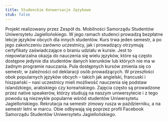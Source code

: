 ```yaml
---
title: Studenckie Konwersacje Językowe
stub: false
---
```

Projekt realizowany przez Zespół ds. Mobilności Samorządu Studentów Uniwersytetu Jagiellońskiego. W jego ramach studenci prowadzą bezpłatne lekcje języków obcych dla innych studentów. Kurs trwa jeden semestr, a po jego zakończeniu zarówno uczestnicy, jak i prowadzący otrzymują certyfikaty zaświadczające o braniu udziału w kursie. Jest to niepowtarzalna okazja do nauczenia się wielu języków, które są często dostępne jedynie dla studentów danych kierunków lub których nie ma w żadnym programie nauczania. Pula dostępnych kursów zmienia się co semestr, w zależności od deklaracji osób prowadzących. W przeszłości obok popularnych języków obcych – takich jak angielski, francuski i hiszpański – nasi uczestnicy mieli możliwość nauczenia się podstaw islandzkiego, arabskiego czy koreańskiego. Zajęcia często są prowadzone przez native speakerów, którzy studiują na naszym uniwersytecie i z tego powodu są niezwykle popularne wśród studentów Uniwersytetu Jagiellońskiego. Rekrutacja na semestr zimowy rusza w październiku, a na semestr letni w marcu. Obie odbywają się poprzez profil Facebook Samorządu Studentów Uniwersytetu Jagiellońskiego.